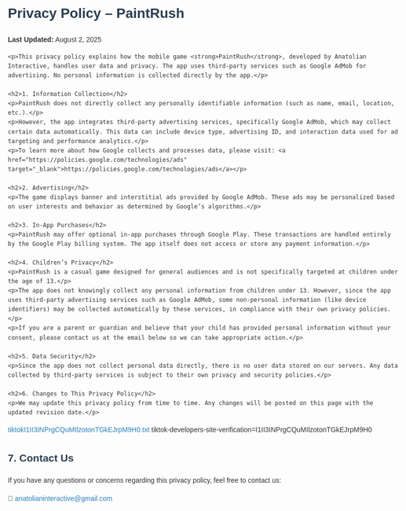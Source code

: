 <!DOCTYPE html>
<html lang="en">
<head>
    <meta charset="UTF-8">
    <meta name="viewport" content="width=device-width, initial-scale=1.0">
    <title>Privacy Policy - PaintRush</title>
    <style>
        body {
            font-family: Arial, sans-serif;
            line-height: 1.6;
            max-width: 800px;
            margin: 30px auto;
            padding: 0 20px;
            color: #333;
        }
        h1, h2 {
            color: #2c3e50;
        }
        a {
            color: #2980b9;
            text-decoration: none;
        }
        a:hover {
            text-decoration: underline;
        }
        p {
            margin-bottom: 15px;
        }
    </style>
</head>
<body>
    <h1>Privacy Policy – PaintRush</h1>
    <p><strong>Last Updated:</strong> August 2, 2025</p>

    <p>This privacy policy explains how the mobile game <strong>PaintRush</strong>, developed by Anatolian Interactive, handles user data and privacy. The app uses third-party services such as Google AdMob for advertising. No personal information is collected directly by the app.</p>

    <h2>1. Information Collection</h2>
    <p>PaintRush does not directly collect any personally identifiable information (such as name, email, location, etc.).</p>
    <p>However, the app integrates third-party advertising services, specifically Google AdMob, which may collect certain data automatically. This data can include device type, advertising ID, and interaction data used for ad targeting and performance analytics.</p>
    <p>To learn more about how Google collects and processes data, please visit: <a href="https://policies.google.com/technologies/ads" target="_blank">https://policies.google.com/technologies/ads</a></p>

    <h2>2. Advertising</h2>
    <p>The game displays banner and interstitial ads provided by Google AdMob. These ads may be personalized based on user interests and behavior as determined by Google’s algorithms.</p>

    <h2>3. In-App Purchases</h2>
    <p>PaintRush may offer optional in-app purchases through Google Play. These transactions are handled entirely by the Google Play billing system. The app itself does not access or store any payment information.</p>

    <h2>4. Children’s Privacy</h2>
    <p>PaintRush is a casual game designed for general audiences and is not specifically targeted at children under the age of 13.</p>
    <p>The app does not knowingly collect any personal information from children under 13. However, since the app uses third-party advertising services such as Google AdMob, some non-personal information (like device identifiers) may be collected automatically by these services, in compliance with their own privacy policies.</p>
    <p>If you are a parent or guardian and believe that your child has provided personal information without your consent, please contact us at the email below so we can take appropriate action.</p>

    <h2>5. Data Security</h2>
    <p>Since the app does not collect personal data directly, there is no user data stored on our servers. Any data collected by third-party services is subject to their own privacy and security policies.</p>

    <h2>6. Changes to This Privacy Policy</h2>
    <p>We may update this privacy policy from time to time. Any changes will be posted on this page with the updated revision date.</p>
[tiktokI1II3INPrgCQuMIlzotonTGkEJrpM9H0.txt](https://github.com/user-attachments/files/22061371/tiktokI1II3INPrgCQuMIlzotonTGkEJrpM9H0.txt)
tiktok-developers-site-verification=I1II3INPrgCQuMIlzotonTGkEJrpM9H0
    <h2>7. Contact Us</h2>
    <p>If you have any questions or concerns regarding this privacy policy, feel free to contact us:</p>
    <p>📧 <a href="mailto:anatolianinteractive@gmail.com">anatolianinteractive@gmail.com</a></p>
</body>
</html>
